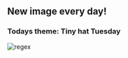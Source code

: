 ## New image every day!
### Todays theme: Tiny hat Tuesday
![regex](images/tiny-hat/il_1080xN.840970766_i0px.png)

